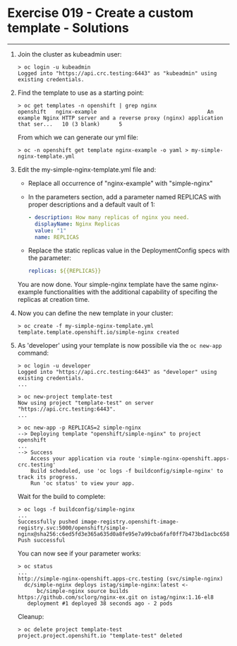 # Exercise 019 - Create a custom template - Solutions

---

1. Join the cluster as kubeadmin user:

   ```console
   > oc login -u kubeadmin
   Logged into "https://api.crc.testing:6443" as "kubeadmin" using existing credentials.
   ```

2. Find the template to use as a starting point:

   ```console
   > oc get templates -n openshift | grep nginx
   openshift   nginx-example                                   An example Nginx HTTP server and a reverse proxy (nginx) application that ser...   10 (3 blank)      5
   ```

   From which we can generate our yml file:

   ```console
   > oc -n openshift get template nginx-example -o yaml > my-simple-nginx-template.yml
   ```

3. Edit the my-simple-nginx-template.yml file and:

   - Replace all occurrence of "nginx-example" with "simple-nginx"
   - In the parameters section, add a parameter named REPLICAS with proper
     descriptions and a default vault of 1:

     ```yaml
     - description: How many replicas of nginx you need.
       displayName: Nginx Replicas
       value: "1"
       name: REPLICAS
     ```

   - Replace the static replicas value in the DeploymentConfig specs with the
     parameter:

     ```yaml
     replicas: ${{REPLICAS}}
     ```

   You are now done. Your simple-nginx template have the same nginx-example
   functionalities with the additional capability of specifing the replicas at
   creation time.

4. Now you can define the new template in your cluster:

   ```console
   > oc create -f my-simple-nginx-template.yml
   template.template.openshift.io/simple-nginx created
   ```

5. As 'developer' using your template is now possibile via the ```oc new-app```
   command:

   ```console
   > oc login -u developer
   Logged into "https://api.crc.testing:6443" as "developer" using existing credentials.
   ...

   > oc new-project template-test
   Now using project "template-test" on server "https://api.crc.testing:6443".
   ...

   > oc new-app -p REPLICAS=2 simple-nginx
   --> Deploying template "openshift/simple-nginx" to project openshift
   ...
   --> Success
       Access your application via route 'simple-nginx-openshift.apps-crc.testing'
       Build scheduled, use 'oc logs -f buildconfig/simple-nginx' to track its progress.
       Run 'oc status' to view your app.
   ```

   Wait for the build to complete:

   ```console
   > oc logs -f buildconfig/simple-nginx
   ...
   Successfully pushed image-registry.openshift-image-registry.svc:5000/openshift/simple-nginx@sha256:c6ed5fd3e365a635d0a8fe95e7a99cba6faf0ff7b473bd1acbc6587f8e07e0b3
   Push successful
   ```

   You can now see if your parameter works:

   ```console
   > oc status
   ...
   http://simple-nginx-openshift.apps-crc.testing (svc/simple-nginx)
     dc/simple-nginx deploys istag/simple-nginx:latest <-
         bc/simple-nginx source builds https://github.com/sclorg/nginx-ex.git on istag/nginx:1.16-el8
   	  deployment #1 deployed 38 seconds ago - 2 pods
   ```

   Cleanup:

   ```console
   > oc delete project template-test
   project.project.openshift.io "template-test" deleted
   ```
